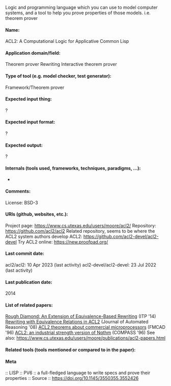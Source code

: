 Logic and programming language which you can use to model computer systems, and a tool to help you prove properties of those models.
i.e. theorem prover

#### Name:
ACL2: A Computational Logic for Applicative Common Lisp

#### Application domain/field:
Theorem prover
Rewriting
Interactive theorem prover

#### Type of tool (e.g. model checker, test generator):
Framework/Theorem prover

#### Expected input thing:
?

#### Expected input format:
?

#### Expected output:
?

#### Internals (tools used, frameworks, techniques, paradigms, ...):
-

#### Comments:
License: BSD-3 

#### URIs (github, websites, etc.):
Project page: https://www.cs.utexas.edu/users/moore/acl2/
Repository: https://github.com/acl2/acl2
Related repository, seems to be where the ACL2 system authors develop ACL2: https://github.com/acl2-devel/acl2-devel
Try ACL2 online: https://new.proofpad.org/

#### Last commit date:
acl2/acl2: 10 Apr 2023 (last activity)
acl2-devel/acl2-devel: 23 Jul 2022 (last activity)

#### Last publication date:
2014

#### List of related papers:
[Rough Diamond: An Extension of Equivalence-Based Rewriting](https://doi.org/10.1007/978-3-319-08970-6_35) (ITP '14)
[Rewriting with Equivalence Relations in ACL2](https://doi.org/10.1007/s10817-007-9095-9) (Journal of Automated Reasoning '08)
[ACL2 theorems about commercial microprocessors](https://doi.org/10.1007/BFb0031816) (FMCAD '96)
[ACL2: an industrial strength version of Nqthm](https://doi.org/10.1109/CMPASS.1996.507872) (COMPASS '96)
See also: https://www.cs.utexas.edu/users/moore/publications/acl2-papers.html

#### Related tools (tools mentioned or compared to in the paper):

#### Meta
:: LISP
:: PV6           :: a full-fledged language to write specs and prove their properties
:: Source :: https://doi.org/10.1145/3550355.3552426
